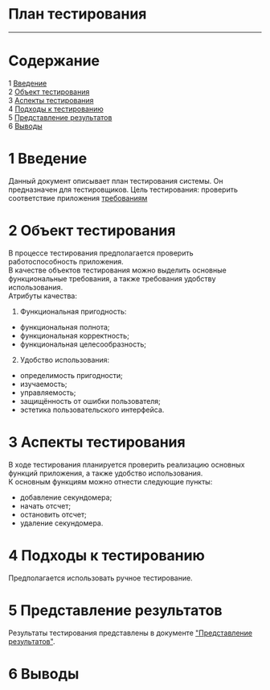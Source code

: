 # План тестирования
---


# Cодержание
1 [Введение](#introduction)  
2 [Объект тестирования](#items)  
3 [Аспекты тестирования](#features)  
4 [Подходы к тестированию](#approach)  
5 [Представление результатов](#pass)  
6 [Выводы](#conclusion)  

<a name="introduction"/>

# 1 Введение

Данный документ описывает план тестирования системы. Он предназначен для тестировщиков. Цель тестирования: проверить соответствие приложения [требованиям](../Requirements.md)

<a name="items"/>

# 2 Объект тестирования

В процессе тестирования предполагается проверить работоспособность приложения.  
В качестве объектов тестирования можно выделить основные функциональные требования, а также требования удобству использования.  
Атрибуты качества:  
1. Функциональная пригодность:  
* функциональная полнота;  
* функциональная корректность;  
* функциональная целесообразность;  
2. Удобство использования:  
* определимость пригодности;  
* изучаемость;  
* управляемость;  
* защищённость от ошибки пользователя;  
* эстетика пользовательского интерфейса.

<a name="features"/>

# 3 Аспекты тестирования

В ходе тестирования планируется проверить реализацию основных функций приложения, а также удобство использования.  
К основным функциям можно отнести следующие пункты:  
* добавление секундомера;  
* начать отсчет;  
* остановить отсчет;
* удаление секундомера.

<a name="approach"/>

# 4 Подходы к тестированию

Предполагается использовать ручное тестирование.

<a name="pass"/>

# 5 Представление результатов

Результаты тестирования представлены в документе ["Представление результатов"](../Testing/TestResult.md).

<a name="conclusion"/>

# 6 Выводы
